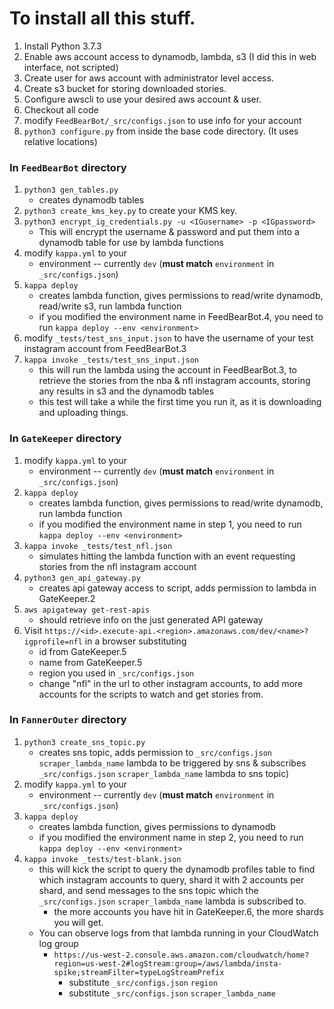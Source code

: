 # To install all this stuff.

1. Install Python 3.7.3
2. Enable aws account access to dynamodb, lambda, s3 (I did this in web interface, not scripted)
3. Create user for aws account with administrator level access.
4. Create s3 bucket for storing downloaded stories.
5. Configure awscli to use your desired aws account & user.
6. Checkout all code
7. modify `FeedBearBot/_src/configs.json` to use info for your account
8. `python3 configure.py` from inside the base code directory. (It uses relative locations)

### In `FeedBearBot` directory
1. `python3 gen_tables.py` 
   - creates dynamodb tables
2. `python3 create_kms_key.py` to create your KMS key.
3. `python3 encrypt_ig_credentials.py -u <IGusername> -p <IGpassword>`
   - This will encrypt the username & password and put them into a dynamodb table for use by lambda functions
4. modify `kappa.yml` to your 
   - environment -- currently `dev` (**must match** `environment` in `_src/configs.json`)
5. `kappa deploy` 
   - creates lambda function, gives permissions to read/write dynamodb, read/write s3, run lambda function
   - if you modified the environment name in FeedBearBot.4, you need to run `kappa deploy --env <environment>`
6. modify `_tests/test_sns_input.json` to have the username of your test instagram account from FeedBearBot.3
7. `kappa invoke _tests/test_sns_input.json` 
   - this will run the lambda using the account in FeedBearBot.3, to retrieve the stories from 
   the nba & nfl instagram accounts, storing any results in s3 and the dynamodb tables
   - this test will take a while the first time you run it, as it is downloading and uploading things. 

### In `GateKeeper` directory
1. modify `kappa.yml` to your 
   - environment -- currently `dev` (**must match** `environment` in `_src/configs.json`)
2. `kappa deploy` 
   - creates lambda function, gives permissions to read/write dynamodb, run lambda function
   - if you modified the environment name in step 1, you need to run `kappa deploy --env <environment>`
3. `kappa invoke _tests/test_nfl.json` 
   - simulates hitting the lambda function with an event requesting stories from the nfl instagram account
4. `python3 gen_api_gateway.py` 
   - creates api gateway access to script, adds permission to lambda in GateKeeper.2
5. `aws apigateway get-rest-apis` 
   - should retrieve info on the just generated API gateway
6. Visit `https://<id>.execute-api.<region>.amazonaws.com/dev/<name>?igprofile=nfl` in a browser substituting 
   - id from GateKeeper.5
   - name from GateKeeper.5
   - region you used in `_src/configs.json`
   - change "nfl" in the url to other instagram accounts, to add more accounts for the scripts to watch and get 
   stories from.

### In `FannerOuter` directory
1. `python3 create_sns_topic.py` 
   - creates sns topic, adds permission to `_src/configs.json` `scraper_lambda_name` lambda to be triggered by sns & 
   subscribes `_src/configs.json` `scraper_lambda_name` lambda to sns topic)
2. modify `kappa.yml` to your
   - environment -- currently `dev` (**must match** `environment` in `_src/configs.json`)
3. `kappa deploy`
   - creates lambda function, gives permissions to dynamodb
   - if you modified the environment name in step 2, you need to run `kappa deploy --env <environment>`
4. `kappa invoke _tests/test-blank.json`
   - this will kick the script to query the dynamodb profiles table to find which instagram accounts to query, 
   shard it with 2 accounts per shard, and send messages to the sns topic which the `_src/configs.json` 
   `scraper_lambda_name` lambda is subscribed to. 
     - the more accounts you have hit in GateKeeper.6, the more shards you will get.
   - You can observe logs from that lambda running in your CloudWatch log group
     - `https://us-west-2.console.aws.amazon.com/cloudwatch/home?region=us-west-2#logStream:group=/aws/lambda/insta-spike;streamFilter=typeLogStreamPrefix`
       - substitute `_src/configs.json` `region`
       - substitute `_src/configs.json` `scraper_lambda_name`
